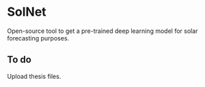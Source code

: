 # SolNet
Open-source tool to get a pre-trained deep learning model for solar forecasting purposes.

## To do
Upload thesis files.